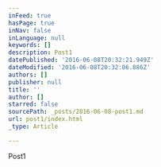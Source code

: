 ```yaml
---
inFeed: true
hasPage: true
inNav: false
inLanguage: null
keywords: []
description: Post1
datePublished: '2016-06-08T20:32:21.949Z'
dateModified: '2016-06-08T20:32:06.886Z'
authors: []
publisher: null
title: ''
author: []
starred: false
sourcePath: _posts/2016-06-08-post1.md
url: post1/index.html
_type: Article

---
```

Post1